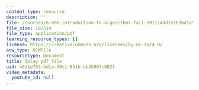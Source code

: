 ```yaml
---
content_type: resource
description: ''
file: /courses/6-006-introduction-to-algorithms-fall-2011/48d1e783bd1a50c1851bbb45887c0821_wFP5VHGHFdk.pdf
file_size: 102514
file_type: application/pdf
learning_resource_types: []
license: https://creativecommons.org/licenses/by-nc-sa/4.0/
ocw_type: OCWFile
resourcetype: Document
title: 3play pdf file
uid: 48d1e783-bd1a-50c1-851b-bb45887c0821
video_metadata:
  youtube_id: null
---
```

